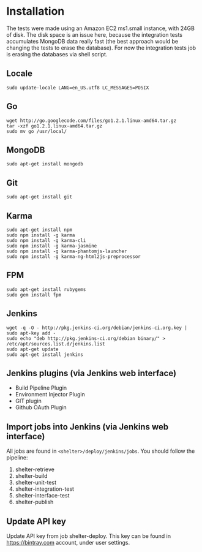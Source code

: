 Installation
============

The tests were made using an Amazon EC2 ms1.small instance, with 24GB of disk. The disk
space is an issue here, because the integration tests accumulates MongoDB data really fast
(the best approach would be changing the tests to erase the database). For now the
integration tests job is erasing the databases via shell script.

## Locale

```
sudo update-locale LANG=en_US.utf8 LC_MESSAGES=POSIX
```

## Go

```
wget http://go.googlecode.com/files/go1.2.1.linux-amd64.tar.gz
tar -xzf go1.2.1.linux-amd64.tar.gz
sudo mv go /usr/local/
```

## MongoDB

```
sudo apt-get install mongodb
```

## Git

```
sudo apt-get install git
```

## Karma

```
sudo apt-get install npm
sudo npm install -g karma
sudo npm install -g karma-cli
sudo npm install -g karma-jasmine
sudo npm install -g karma-phantomjs-launcher
sudo npm install -g karma-ng-html2js-preprocessor
```

## FPM

```
sudo apt-get install rubygems
sudo gem install fpm
```

## Jenkins

```
wget -q -O - http://pkg.jenkins-ci.org/debian/jenkins-ci.org.key | sudo apt-key add -
sudo echo "deb http://pkg.jenkins-ci.org/debian binary/" > /etc/apt/sources.list.d/jenkins.list
sudo apt-get update
sudo apt-get install jenkins
```

## Jenkins plugins (via Jenkins web interface)

* Build Pipeline Plugin
* Environment Injector Plugin
* GIT plugin
* Github OAuth Plugin

## Import jobs into Jenkins (via Jenkins web interface)

All jobs are found in `<shelter>/deploy/jenkins/jobs`. You should follow the pipeline:

1. shelter-retrieve
2. shelter-build
3. shelter-unit-test
4. shelter-integration-test
5. shelter-interface-test
6. shelter-publish

## Update API key

Update API key from job shelter-deploy. This key can be found in https://bintray.com
account, under user settings.
